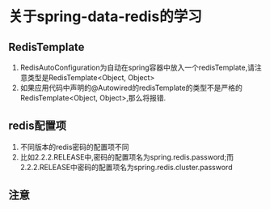 # 关于spring-data-redis的学习


## RedisTemplate
1. RedisAutoConfiguration为自动在spring容器中放入一个redisTemplate,请注意类型是RedisTemplate<Object, Object>
2. 如果应用代码中声明的@Autowired的redisTemplate的类型不是严格的RedisTemplate<Object, Object>,那么将报错.

## redis配置项
1. 不同版本的redis密码的配置项不同
2. 比如2.2.2.RELEASE中,密码的配置项名为spring.redis.password;而2.2.2.RELEASE中密码的配置项名为spring.redis.cluster.password


## 注意

